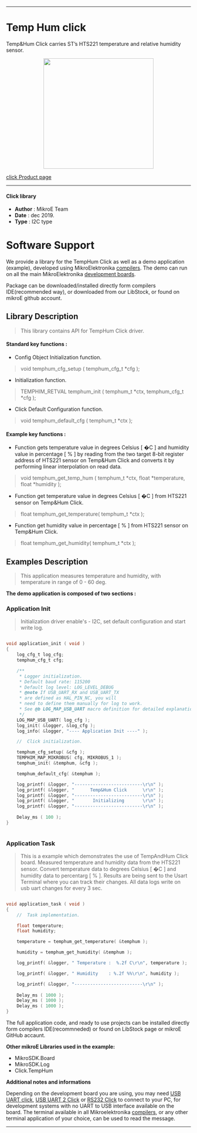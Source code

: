 

---
# Temp Hum click

Temp&Hum Click carries ST’s HTS221 temperature and relative humidity sensor. 

<p align="center">
  <img src="https://download.mikroe.com/images/click_for_ide/temphum_click.png" height=300px>
</p>

[click Product page](https://www.mikroe.com/temp-hum-click)

---


#### Click library 

- **Author**        : MikroE Team
- **Date**          : dec 2019.
- **Type**          : I2C type


# Software Support

We provide a library for the TempHum Click 
as well as a demo application (example), developed using MikroElektronika 
[compilers](https://shop.mikroe.com/compilers). 
The demo can run on all the main MikroElektronika [development boards](https://shop.mikroe.com/development-boards).

Package can be downloaded/installed directly form compilers IDE(recommended way), or downloaded from our LibStock, or found on mikroE github account. 

## Library Description

> This library contains API for TempHum Click driver.

#### Standard key functions :

- Config Object Initialization function.
> void temphum_cfg_setup ( temphum_cfg_t *cfg ); 
 
- Initialization function.
> TEMPHIM_RETVAL temphum_init ( temphum_t *ctx, temphum_cfg_t *cfg );

- Click Default Configuration function.
> void temphum_default_cfg ( temphum_t *ctx );


#### Example key functions :

- Function gets temperature value in degrees Celsius [ �C ]
  and humidity value in percentage [ % ] by reading from the
  two target 8-bit register address of HTS221 sensor on Temp&Hum Click
  and converts it by performing linear interpolation on read data.
> void temphum_get_temp_hum ( temphum_t *ctx, float *temperature, float *humidity );

 
- Function get temperature value in degrees Celsius [ �C ]
  from HTS221 sensor on Temp&Hum Click.
> float temphum_get_temperature( temphum_t *ctx );

- Function get humidity value in percentage [ % ]
  from HTS221 sensor on Temp&Hum Click.
> float temphum_get_humidity( temphum_t *ctx );

## Examples Description

> This application measures temperature and humidity, with temperature in range of 0 - 60 deg.

**The demo application is composed of two sections :**

### Application Init 

>  Initialization driver enable's - I2C,
>  set default configuration and start write log.

```c

void application_init ( void )
{
    log_cfg_t log_cfg;
    temphum_cfg_t cfg;

    /** 
     * Logger initialization.
     * Default baud rate: 115200
     * Default log level: LOG_LEVEL_DEBUG
     * @note If USB_UART_RX and USB_UART_TX 
     * are defined as HAL_PIN_NC, you will 
     * need to define them manually for log to work. 
     * See @b LOG_MAP_USB_UART macro definition for detailed explanation.
     */
    LOG_MAP_USB_UART( log_cfg );
    log_init( &logger, &log_cfg );
    log_info( &logger, "---- Application Init ----" );

    //  Click initialization.

    temphum_cfg_setup( &cfg );
    TEMPHIM_MAP_MIKROBUS( cfg, MIKROBUS_1 );
    temphum_init( &temphum, &cfg );

    temphum_default_cfg( &temphum );

    log_printf( &logger, "--------------------------\r\n" );
    log_printf( &logger, "      Temp&Hum Click      \r\n" );
    log_printf( &logger, "--------------------------\r\n" );
    log_printf( &logger, "       Initializing       \r\n" );
    log_printf( &logger, "--------------------------\r\n" );
    
    Delay_ms ( 100 );
}
  
```

### Application Task

> This is a example which demonstrates the use of TempAndHum Click board.
> Measured temperature and humidity data from the HTS221 sensor.
> Convert temperature data to degrees Celsius [ �C ] and humidity data to percentarg [ % ].
> Results are being sent to the Usart Terminal where you can track their changes.
> All data logs write on usb uart changes for every 3 sec.

```c

void application_task ( void )
{
    //  Task implementation.

    float temperature;
    float humidity;

    temperature = temphum_get_temperature( &temphum );

    humidity = temphum_get_humidity( &temphum );

    log_printf( &logger, " Temperature :  %.2f C\r\n", temperature );

    log_printf( &logger, " Humidity    : %.2f %%\r\n", humidity );

    log_printf( &logger, "--------------------------\r\n" );
    
    Delay_ms ( 1000 );
    Delay_ms ( 1000 );
    Delay_ms ( 1000 );
}  

```


The full application code, and ready to use projects can be  installed directly form compilers IDE(recommneded) or found on LibStock page or mikroE GitHub accaunt.

**Other mikroE Libraries used in the example:** 

- MikroSDK.Board
- MikroSDK.Log
- Click.TempHum

**Additional notes and informations**

Depending on the development board you are using, you may need 
[USB UART click](https://shop.mikroe.com/usb-uart-click), 
[USB UART 2 Click](https://shop.mikroe.com/usb-uart-2-click) or 
[RS232 Click](https://shop.mikroe.com/rs232-click) to connect to your PC, for 
development systems with no UART to USB interface available on the board. The 
terminal available in all Mikroelektronika 
[compilers](https://shop.mikroe.com/compilers), or any other terminal application 
of your choice, can be used to read the message.



---
